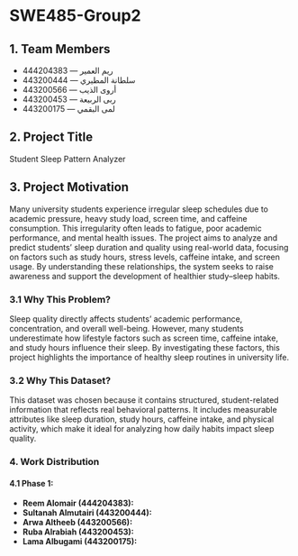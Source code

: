 # SWE485-Group2

## 1. Team Members 
- ريم العمير — 444204383  
- سلطانة المطيري — 443200444  
- أروى الذيب — 443200566  
- ربى الربيعة — 443200453  
- لمى البقمي — 443200175



## 2. Project Title
Student Sleep Pattern Analyzer



## 3. Project Motivation
Many university students experience irregular sleep schedules due to academic pressure, heavy study load, screen time, and caffeine consumption. This irregularity often leads to fatigue, poor academic performance, and mental health issues. The project aims to analyze and predict students’ sleep duration and quality using real-world data, focusing on factors such as study hours, stress levels, caffeine intake, and screen usage. By understanding these relationships, the system seeks to raise awareness and support the development of healthier study–sleep habits.



### 3.1 Why This Problem?
Sleep quality directly affects students’ academic performance, concentration, and overall well-being. However, many students underestimate how lifestyle factors such as screen time, caffeine intake, and study hours influence their sleep. By investigating these factors, this project highlights the importance of healthy sleep routines in university life.



### 3.2 Why This Dataset?
This dataset was chosen because it contains structured, student-related information that reflects real behavioral patterns. It includes measurable attributes like sleep duration, study hours, caffeine intake, and physical activity, which make it ideal for analyzing how daily habits impact sleep quality.



### 4. Work Distribution
#### 4.1 Phase 1:
- **Reem Alomair (444204383):** 
- **Sultanah Almutairi (443200444):**  
- **Arwa Altheeb (443200566):**   
- **Ruba Alrabiah (443200453):**  
- **Lama Albugami (443200175):** 